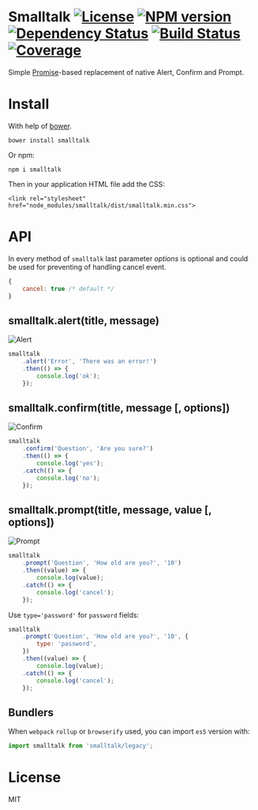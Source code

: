 # Smalltalk [![License][LicenseIMGURL]][LicenseURL] [![NPM version][NPMIMGURL]][NPMURL] [![Dependency Status][DependencyStatusIMGURL]][DependencyStatusURL] [![Build Status][BuildStatusIMGURL]][BuildStatusURL] [![Coverage][CoverageIMGURL]][CoverageURL]

Simple [Promise](https://developer.mozilla.org/en/docs/Web/JavaScript/Reference/Global_Objects/Promise)-based replacement of native Alert, Confirm and Prompt.

# Install
With help of [bower](http://bower.io "Bower").

```
bower install smalltalk
```

Or npm:

```
npm i smalltalk
```

Then in your application HTML file add the CSS:

    <link rel="stylesheet" href="node_modules/smalltalk/dist/smalltalk.min.css">

# API

In every method of `smalltalk` last parameter *options* is optional and could be used
for preventing of handling cancel event.

```js
{
    cancel: true /* default */
}
```

## smalltalk.alert(title, message)

![Alert](https://raw.githubusercontent.com/coderaiser/smalltalk/master/screen/alert.png "Alert")

```js
smalltalk
    .alert('Error', 'There was an error!')
    .then(() => {
        console.log('ok');
    });
```

## smalltalk.confirm(title, message [, options])

![Confirm](https://raw.githubusercontent.com/coderaiser/smalltalk/master/screen/confirm.png "Confirm")

```js
smalltalk
    .confirm('Question', 'Are you sure?')
    .then(() => {
        console.log('yes');
    .catch(() => {
        console.log('no');
    });
```

## smalltalk.prompt(title, message, value [, options])

![Prompt](https://raw.githubusercontent.com/coderaiser/smalltalk/master/screen/prompt.png "Prompt")

```js
smalltalk
    .prompt('Question', 'How old are you?', '10')
    .then((value) => {
        console.log(value);
    .catch(() => {
        console.log('cancel');
    });
```

Use `type='password'` for `password` fields:

```js
smalltalk
    .prompt('Question', 'How old are you?', '10', {
        type: 'password',
    })
    .then((value) => {
        console.log(value);
    .catch(() => {
        console.log('cancel');
    });
```

## Bundlers

When `webpack` `rollup` or `browserify` used, you can import `es5` version with:

```js
import smalltalk from 'smalltalk/legacy';
```

# License
MIT

[NPMIMGURL]:                https://img.shields.io/npm/v/smalltalk.svg?style=flat
[BuildStatusIMGURL]:        https://img.shields.io/travis/coderaiser/smalltalk/master.svg?style=flat
[DependencyStatusIMGURL]:   https://img.shields.io/gemnasium/coderaiser/smalltalk.svg?style=flat
[LicenseIMGURL]:            https://img.shields.io/badge/license-MIT-317BF9.svg?style=flat
[NPMURL]:                   https://npmjs.org/package/smalltalk "npm"
[BuildStatusURL]:           https://travis-ci.org/coderaiser/smalltalk  "Build Status"
[DependencyStatusURL]:      https://gemnasium.com/coderaiser/smalltalk "Dependency Status"
[LicenseURL]:               https://tldrlegal.com/license/mit-license "MIT License"

[CoverageURL]:              https://coveralls.io/github/coderaiser/smalltalk?branch=master
[CoverageIMGURL]:           https://coveralls.io/repos/coderaiser/smalltalk/badge.svg?branch=master&service=github

